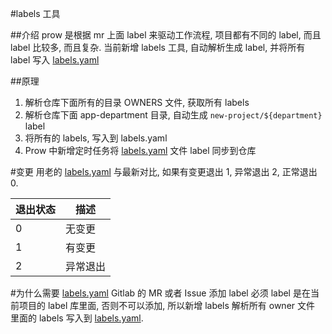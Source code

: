 #labels 工具

##介绍
prow 是根据 mr 上面 label 来驱动工作流程, 项目都有不同的 label, 而且 label 比较多, 而且复杂.
当前新增 labels 工具, 自动解析生成 label, 并将所有 label 写入 [labels.yaml](../../prow/labels.yaml)

##原理
1. 解析仓库下面所有的目录 OWNERS 文件, 获取所有 labels
2. 解析仓库下面 app-department 目录, 自动生成 `new-project/${department}` label
3. 将所有的 labels, 写入到 labels.yaml
4. Prow 中新增定时任务将 [labels.yaml](../../prow/labels.yaml) 文件 label 同步到仓库

#变更
用老的 [labels.yaml](../../prow/labels.yaml) 与最新对比, 如果有变更退出 1, 异常退出 2, 正常退出 0.

| 退出状态 | 描述   | 
| ----- | --------- |
| 0 | 无变更|    
| 1  | 有变更    | 
| 2 | 异常退出 |

#为什么需要 [labels.yaml](../../prow/labels.yaml)
Gitlab 的 MR 或者 Issue 添加 label 必须 label 是在当前项目的 label 库里面, 否则不可以添加, 所以新增 labels 解析所有 owner 文件
里面的 labels 写入到 [labels.yaml](../../prow/labels.yaml).


